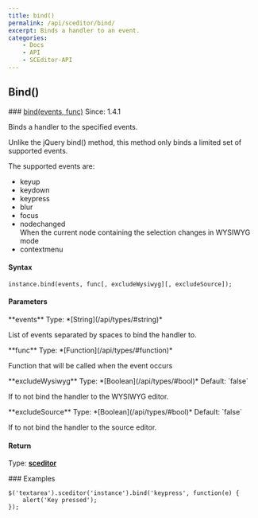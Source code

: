 ```yaml
---
title: bind()
permalink: /api/sceditor/bind/
excerpt: Binds a handler to an event.
categories:
    - Docs
    - API
    - SCEditor-API
---
```

## Bind()

<article class="api method" markdown="1">
### <a id="bind" href="#bind">bind(events, func)</a> <span class="since">Since: 1.4.1</span>

Binds a handler to the specified events.

Unlike the jQuery bind() method, this method only binds a limited set of supported events.

The supported events are:

 * keyup
 * keydown
 * keypress
 * blur
 * focus
 * nodechanged  
   When the current node containing the selection changes in WYSIWYG mode
 * contextmenu

#### Syntax

	instance.bind(events, func[, excludeWysiwyg][, excludeSource]);


#### Parameters

<div class="parameters">
<div class="parameter" markdown="1">
**events**  
Type: *[String](/api/types/#string)*

List of events separated by spaces to bind the handler to.
</div>

<div class="parameter" markdown="1">
**func**  
Type: *[Function](/api/types/#function)*

Function that will be called when the event occurs
</div>

<div class="parameter" markdown="1">
**excludeWysiwyg**  
Type: *[Boolean](/api/types/#bool)*  
Default: `false`

If to not bind the handler to the WYSIWYG editor.
</div>

<div class="parameter" markdown="1">
**excludeSource**  
Type: *[Boolean](/api/types/#bool)*  
Default: `false`

If to not bind the handler to the source editor.
</div>
</div>


#### Return

Type: **[sceditor](/api/types/#sceditor)**


<article class="api examples" markdown="1">
### Examples

	$('textarea').sceditor('instance').bind('keypress', function(e) {
		alert('Key pressed');
	});

</article>
</article>

